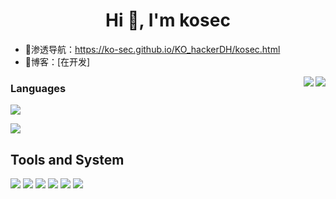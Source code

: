 <h1 align="center">Hi 👋, I'm kosec</h1>

- 📝渗透导航：https://ko-sec.github.io/KO_hackerDH/kosec.html
- 📄博客：[在开发]

<img align="right" src="https://github-readme-stats.vercel.app/api?username=ko-sec&hide_border=true&show_icons=true&theme=chartreuse-dark&count_private=true"/>
<img align="right" src="https://github-readme-stats.vercel.app/api/top-langs/?username=ko-sec&hide_border=true&theme=chartreuse-dark&layout=compact"/>

<h3>Languages</h3>
<img  src="https://img.shields.io/badge/go-%2300ADD8.svg?style=for-the-badge&logo=go&logoColor=white"/></p>
<img  src="https://img.shields.io/badge/python-3670A0?style=for-the-badge&logo=python&logoColor=ffdd54"/></p>


## Tools and System
<img src="https://img.shields.io/badge/GoLand-0f0f0f?&style=for-the-badge&logo=goland&logoColor=white"/>
<img src="https://img.shields.io/badge/pycharm-143?style=for-the-badge&logo=pycharm&logoColor=black&color=black&labelColor=green"/>
<img src="https://img.shields.io/badge/IntelliJIDEA-000000.svg?style=for-the-badge&logo=intellij-idea&logoColor=white"/>
<img src="https://img.shields.io/badge/Kali-268BEE?style=for-the-badge&logo=kalilinux&logoColor=white"/>
<img src="https://img.shields.io/badge/Linux-FCC624?style=for-the-badge&logo=linux&logoColor=black"/>
<img src="https://img.shields.io/badge/Windows-0078D6?style=for-the-badge&logo=windows&logoColor=white"/>
